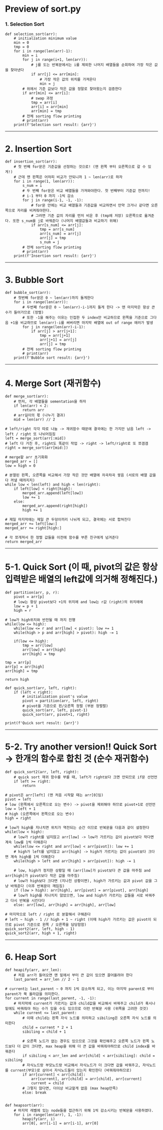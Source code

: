 # Preview of sort.py

### 1. Selection Sort
    def selection_sort(arr):
        # initialzation minimum value
        min = 0
        tmp = 0
        for i in range(len(arr)-1):
            min = i
            for j in range(i+1, len(arr)):
                # j를 도는 반복문에서는 i를 제외한 나머지 배열들을 순회하여 가장 작은 값을 찾아낸다
                if arr[j] <= arr[min]:
                    # 가장 작은 값의 위치를 가져온다
                    min = j
            # 위에서 기준 값보다 작은 값을 정말로 찾아왔는지 검증한다
            if arr[min] <= arr[i]:
                # swap 과정
                tmp = arr[i]
                arr[i] = arr[min]
                arr[min] = tmp
            # 전체 sorting flow printing
            # print(arr)
        print(f'Selection sort result: {arr}')
---
# 2. Insertion Sort
    def insertion_sort(arr):
        # 첫 번째 for문은 기준값을 선정하는 것으로! (맨 왼쪽 부터 오른쪽으로 갈 수 있게!)
        # 근데 맨 왼쪽은 어차피 비교가 안되니까 1 ~ len(arr)로 하자
        for i in range(1, len(arr)):
            s_num = i
            # 두 번째 for문은 비교 배열들을 가져와야한다. 첫 번째부터 기준값 전까지!
            # i-1 부터 0 까지 -1씩 감소
            for j in range(i-1, -1, -1):
                # for문 안에는 비교 배열들과 기준값을 비교하면서 만약 크거나 같다면 오른쪽으로 자리를 비켜줘야한다.
                # 그러면 기준 값의 자리를 먼저 비운 후 (tmp에 저장) 오른쪽으로 옮겨준다. 또한 s_num을 j로 바꿔준다 (나머지 배열값들과 비교하기 위해)
                if arr[s_num] <= arr[j]:
                    tmp = arr[s_num]
                    arr[s_num] = arr[j]
                    arr[j] = tmp
                    s_num = j
            # 전체 sorting flow printing
            # print(arr)
        print(f'Insertion sort result: {arr}')
---
# 3. Bubble Sort
    def bubble_sort(arr):
        # 첫번째 for문은 0 ~ len(arr)까지 돌게한다
        for i in range(len(arr)):
            # 두번째 for문은 0 ~ len(arr)-i-1까지 돌게 한다 -> 맨 마지막은 항상 큰 수가 들어가므로 (정렬)
            # 또한 -1을 해주는 이유는 인접한 두 index만 비교하므로 왼쪽을 기준으로 그다음 +1을 비교하므로 len(arr)-i를 써버리면 마지막 배열에 out of range 에러가 발생
            for j in range(len(arr)-i-1):
                if arr[j] > arr[j+1]:
                    tmp = arr[j+1]
                    arr[j+1] = arr[j]
                    arr[j] = tmp
            # 전체 sorting flow printing        
            # print(arr)
        print(f'Bubble sort result: {arr}')
---
# 4. Merge Sort (재귀함수)
    def merge_sort(arr):
        # 먼저, 각 배열들을 sementation을 하자
        if len(arr) < 2:
            return arr
        # arr길이의 몫 (나누기 결과)
        mid = len(arr) // 2
    
    # left/right 각각 따로 나눔 -> 재귀함수 때문에 결국에는 한 가지만 남음 left -> left / right 또 나뉘어짐짐
    left = merge_sort(arr[:mid])
    # left 다 거친 후, right도 똑같이 작업 -> right -> left/right로 또 쪼갬갬
    right = merge_sort(arr[mid:])

    # merge할 arr 초기화화
    merged_arr = []
    low = high = 0

    # 분열된 왼쪽, 오른쪽을 비교해서 가장 작은 것만 배열에 차곡차곡 쌓음 (서로의 배열 값을 다 꺼낼 때까지지)
    while low < len(left) and high < len(right):
        if left[low] < right[high]:
            merged_arr.append(left[low])
            low += 1
        else:
            merged_arr.append(right[high])
            high += 1
    
    # 제일 마지막에는 제일 큰 두덩이끼리 나뉘게 되고, 결국에는 서로 합쳐진다
    merged_arr += left[low:]
    merged_arr += right[high:]

    # 각 쪼개져서 한 정렬 값들을 이전에 함수를 부른 친구에게 넘겨준다
    return merged_arr
---
# 5-1. Quick Sort (이 때, pivot의 값은 항상 입력받은 배열의 left값에 의거해 정해진다.)
    def partition(arr, p, r):
        pivot = arr[p]
        # low는 항상 pivot보다 +1의 위치에 and low는 r값 (right)의 위치에에
        low = p + 1
        high = r

    # low가 high위치와 반전될 때 까지 진행
    while(low <= high):
        while(low <= r and arr[low] < pivot): low += 1
        while(high > p and arr[high] > pivot): high -= 1

        if(low <= high):
            tmp = arr[low]
            arr[low] = arr[high]
            arr[high] = tmp

    tmp = arr[p]
    arr[p] = arr[high]
    arr[high] = tmp

    return high

    def quick_sort(arr, left, right):
        if (left < right):
            # initialization pivot's value
            pivot = partition(arr, left, right)
            # pivot을 기준으로 왼/오른쪽 정렬 (부분 정렬렬)
            quick_sort(arr, left, pivot-1)
            quick_sort(arr, pivot+1, right)

    print(f'Quick sort result: {arr}')
---
# 5-2. Try another version!! Quick Sort -> 한개의 함수로 합친 것 (순수 재귀함수)
    def quick_sort2(arr, left, right):
        # quick sort 재귀 함수를 부를 때, left가 right보다 크면 안되므로 if문 선언언
        if left >= right:
            return
    
    # pivot은 arr[left] (맨 처음 시작할 때는 arr[0]임)
    pivot = left
    # low (왼쪽에서 오른쪽으로 오는 변수) -> pivot을 제외해야 하므로 pivot+1로 선언언
    low = left + 1
    # high (오른쪽에서 왼쪽으로 오는 변수)
    high = right

    # low가 high를 지나치면 위치가 역전되는 순간 이므로 반복문을 다음과 같이 설정한다
    while(low < high):
        # low가 right를 넘지않고 arr[low] -> low가 가르키는 값이 pivot보다 작다면 계속 low를 1씩 더해준다
        while(low <= right and arr[low] < arr[pivot]): low += 1
        # high가 left를 넘지않고 arr[high] -> high가 가르키는 값이 pivot보다 크다면 계속 high를 1씩 더해준다
        while(high > left and arr[high] > arr[pivot]): high -= 1

        # low, high가 정지한 상황일 때 (arr[low]가 pivot보다 큰 값을 마주침 and arr[high]가 pivot보다 작은 값을 마주침)
        # low가 high보다 크다면 (지나친 상황이면), high가 가르키는 값과 pivot 값을 그냥 바꿔준다 (이후 반복문이 깨짐짐)
        if (low > high): arr[high], arr[pivot] = arr[pivot], arr[high]
        # low가 high를 지나치지 않았으면, low and high가 가르키는 값들을 서로 바꿔주고 다시 반복을 시킨다다
        else: arr[low], arr[high] = arr[high], arr[low]

    # 마지막으로 left / right 로 분할해서 구해준다
    # left ~ high - 1 // high + 1 ~ right (이때 high가 가르키는 값은 pivot이 되므로 pivot 기준으로 왼쪽 / 오른쪽을 담당함함)
    quick_sort2(arr, left, high - 1)
    quick_sort2(arr, high + 1, right)
---
# 6. Heap Sort
    def heapify(arr, arr_len):
        # 처음 arr가 들어오면 맨 밑에서 부터 큰 값이 있으면 끌어올려야 한다
        last_parent = arr_len // 2 - 1

    # current는 last_parent ~ 0 까지 1씩 감소하게 되고, 이는 마지막 parent로 부터 parent가 쭉 올라감을 의미한다.
    for current in range(last_parent, -1, -1):
        # 마지막에 current가 가르키는 값과 child값을 비교해서 바꿔주고 child가 혹시나 밑에도 바꿔줘야 하는 수가 있을 수도 있으므로 이런 반복문 사용 (위쪽을 고려한 것것)
        while current <= last_parent:
            # 이때 child는 왼쪽 자식 노드를 의미하고 sibiling은 오른쪽 자식 노드를 의미한다
            child = current * 2 + 1
            sibiling = child + 1
            
            # 오른쪽 노드가 없는 경우도 있으므로 그것을 확인해주고 오른쪽 노드가 왼쪽 노드보다 더 값이 크다면, max heap을 위해 더 큰 값을 바꿔줘야하므로 child index를 바꿔준다
            if sibiling < arr_len and arr[child] < arr[sibiling]: child = sibiling
            # 자식노드랑 부모노드랑 비교해서 자식노드가 더 크다면 값을 바꿔주고, 자식노드를 current(부모)로 삼아서 자식노드들이 있는지 확인한다 (바꿔줘야하므로)
            if arr[current] < arr[child]:
                arr[current], arr[child] = arr[child], arr[current]
                current = child
            # 그렇지 않다면, 더이상 비교할게 없음 (max heap만족)
            else: break
                

    def heapsort(arr):
        # 마지막 레벨에 있는 node들을 접근하기 위해 1씩 감소시키는 반복문을 사용하였다.
        for i in range(len(arr), 1, -1):
            heapify(arr, i)
            arr[0], arr[i-1] = arr[i-1], arr[0]


